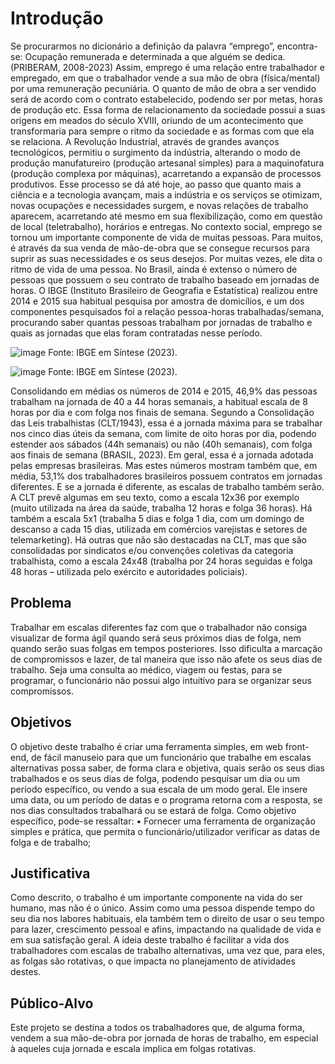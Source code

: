 # Introdução

Se procurarmos no dicionário a definição da palavra “emprego”, encontra-se:
Ocupação remunerada e determinada a que alguém se dedica. (PRIBERAM, 2008-2023)
Assim, emprego é uma relação entre trabalhador e empregado, em que o trabalhador vende a sua mão de obra (física/mental) por uma remuneração pecuniária. O quanto de mão de obra a ser vendido será de acordo com o contrato estabelecido, podendo ser por metas, horas de produção etc. 
Essa forma de relacionamento da sociedade possui a suas origens em meados do século XVIII, oriundo de um acontecimento que transformaria para sempre o ritmo da sociedade e as formas com que ela se relaciona. A Revolução Industrial, através de grandes avanços tecnológicos, permitiu o surgimento da indústria, alterando o modo de produção manufatureiro (produção artesanal simples) para a maquinofatura (produção complexa por máquinas), acarretando a expansão de processos produtivos. 
Esse processo se dá até hoje, ao passo que quanto mais a ciência e a tecnologia avançam, mais a indústria e os serviços se otimizam, novas ocupações e necessidades surgem, e novas relações de trabalho aparecem, acarretando até mesmo em sua flexibilização, como em questão de local (teletrabalho), horários e entregas.
No contexto social, emprego se tornou um importante componente de vida de muitas pessoas. Para muitos, é através da sua venda de mão-de-obra que se consegue recursos para suprir as suas necessidades e os seus desejos. Por muitas vezes, ele dita o ritmo de vida de uma pessoa.
No Brasil, ainda é extenso o número de pessoas que possuem o seu contrato de trabalho baseado em jornadas de horas.
O IBGE (Instituto Brasileiro de Geografia e Estatística) realizou entre 2014 e 2015 sua habitual pesquisa por amostra de domicílios, e um dos componentes pesquisados foi a relação pessoa-horas trabalhadas/semana, procurando saber quantas pessoas trabalham por jornadas de trabalho e quais as jornadas que elas foram contratadas nesse período.

![image](https://github.com/ICEI-PUC-Minas-PMV-ADS/pmv-ads-2023-2-e1-proj-web-t3-Grupo4/assets/110932147/70b0d496-b07f-41bf-b074-2b75d8f8c47f)
Fonte: IBGE em Síntese (2023).

![image](https://github.com/ICEI-PUC-Minas-PMV-ADS/pmv-ads-2023-2-e1-proj-web-t3-Grupo4/assets/110932147/b866d53b-e56c-41b5-a0e1-aeb64b773b03)
Fonte: IBGE em Síntese (2023).

Consolidando em médias os números de 2014 e 2015, 46,9% das pessoas trabalham na jornada de 40 a 44 horas semanais, a habitual escala de 8 horas por dia e com folga nos finais de semana. Segundo a Consolidação das Leis trabalhistas (CLT/1943), essa é a jornada máxima para se trabalhar nos cinco dias úteis da semana, com limite de oito horas por dia, podendo estender aos sábados (44h semanais) ou não (40h semanais), com folga aos finais de semana (BRASIL, 2023). Em geral, essa é a jornada adotada pelas empresas brasileiras.
Mas estes números mostram também que, em média, 53,1% dos trabalhadores brasileiros possuem contratos em jornadas diferentes. E se a jornada é diferente, as escalas de trabalho também serão. A CLT prevê algumas em seu texto, como a escala 12x36 por exemplo (muito utilizada na área da saúde, trabalha 12 horas e folga 36 horas). Há também a escala 5x1 (trabalha 5 dias e folga 1 dia, com um domingo de descanso a cada 15 dias, utilizada em comércios varejistas e setores de telemarketing). Há outras que não são destacadas na CLT, mas que são consolidadas por sindicatos e/ou convenções coletivas da categoria trabalhista, como a escala 24x48 (trabalha por 24 horas seguidas e folga 48 horas – utilizada pelo exército e autoridades policiais).


## Problema

Trabalhar em escalas diferentes faz com que o trabalhador não consiga visualizar de forma ágil quando será seus próximos dias de folga, nem quando serão suas folgas em tempos posteriores. Isso dificulta a marcação de compromissos e lazer, de tal maneira que isso não afete os seus dias de trabalho. Seja uma consulta ao médico, viagem ou festas, para se programar, o funcionário não possui algo intuitivo para se organizar seus compromissos.

## Objetivos

O objetivo deste trabalho é criar uma ferramenta simples, em web front-end, de fácil manuseio para que um funcionário que trabalhe em escalas alternativas possa saber, de forma clara e objetiva, quais serão os seus dias trabalhados e os seus dias de folga, podendo pesquisar um dia ou um período específico, ou vendo a sua escala de um modo geral. Ele insere uma data, ou um período de datas e o programa retorna com a resposta, se nos dias consultados trabalhará ou se estará de folga.
Como objetivo específico, pode-se ressaltar:
•	Fornecer uma ferramenta de organização simples e prática, que permita o funcionário/utilizador verificar as datas de folga e de trabalho;

## Justificativa

Como descrito, o trabalho é um importante componente na vida do ser humano, mas não é o único. Assim como uma pessoa dispende tempo do seu dia nos labores habituais, ela também tem o direito de usar o seu tempo para lazer, crescimento pessoal e afins, impactando na qualidade de vida e em sua satisfação geral.
A ideia deste trabalho é facilitar a vida dos trabalhadores com escalas de trabalho alternativas, uma vez que, para eles, as folgas são rotativas, o que impacta no planejamento de atividades destes.

## Público-Alvo

Este projeto se destina a todos os trabalhadores que, de alguma forma, vendem a sua mão-de-obra por jornada de horas de trabalho, em especial à aqueles cuja jornada e escala implica em folgas rotativas.
